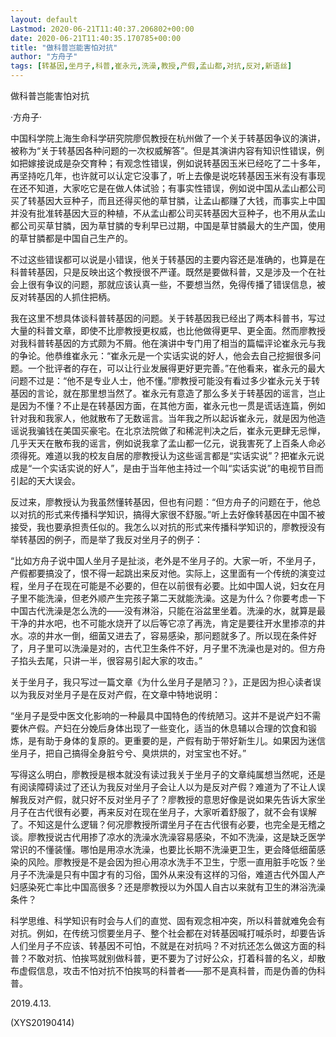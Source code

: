 ```yaml
---
layout: default
Lastmod: 2020-06-21T11:40:37.206802+00:00
date: 2020-06-21T11:40:35.170785+00:00
title: "做科普岂能害怕对抗"
author: "方舟子"
tags: [转基因,坐月子,科普,崔永元,洗澡,教授,产假,孟山都,对抗,反对,新语丝]
---
```


做科普岂能害怕对抗

·方舟子·

中国科学院上海生命科学研究院廖侃教授在杭州做了一个关于转基因争议的演讲，被称为“关于转基因各种问题的一次权威解答”。但是其演讲内容有知识性错误，例如把嫁接说成是杂交育种；有观念性错误，例如说转基因玉米已经吃了二十多年，再坚持吃几年，也许就可以认定它没事了，听上去像是说吃转基因玉米有没有事现在还不知道，大家吃它是在做人体试验；有事实性错误，例如说中国从孟山都公司买了转基因大豆种子，而且还得买他的草甘膦，让孟山都赚了大钱，而事实上中国并没有批准转基因大豆的种植，不从孟山都公司买转基因大豆种子，也不用从孟山都公司买草甘膦，因为草甘膦的专利早已过期，中国是草甘膦最大的生产国，使用的草甘膦都是中国自己生产的。

不过这些错误都可以说是小错误，他关于转基因的主要内容还是准确的，也算是在科普转基因，只是反映出这个教授很不严谨。既然是要做科普，又是涉及一个在社会上很有争议的问题，那就应该认真一些，不要想当然，免得传播了错误信息，被反对转基因的人抓住把柄。

我在这里不想具体谈科普转基因的问题。关于转基因我已经出了两本科普书，写过大量的科普文章，即使不比廖教授更权威，也比他做得更早、更全面。然而廖教授对我科普转基因的方式颇为不屑。他在演讲中专门用了相当的篇幅评论崔永元与我的争论。他恭维崔永元：“崔永元是一个实话实说的好人，他会去自己挖掘很多问题。一个批评者的存在，可以让行业发展得更好更完善。”在他看来，崔永元的最大问题不过是：“他不是专业人士，他不懂。”廖教授可能没有看过多少崔永元关于转基因的言论，就在那里想当然了。崔永元有意造了那么多关于转基因的谣言，岂止是因为不懂？不止是在转基因方面，在其他方面，崔永元也一贯是谎话连篇，例如针对我和我家人，他就散布了无数谣言。当年我之所以起诉崔永元，就是因为他造谣说我骗钱在美国买豪宅。在北京法院做了和稀泥判决之后，崔永元更肆无忌惮，几乎天天在散布我的谣言，例如说我拿了孟山都一亿元，说我害死了上百条人命必须得死。难道以我的校友自居的廖教授认为这些谣言都是“实话实说”？把崔永元说成是“一个实话实说的好人”，是由于当年他主持过一个叫“实话实说”的电视节目而引起的天大误会。

反过来，廖教授认为我虽然懂转基因，但也有问题：“但方舟子的问题在于，他总以对抗的形式来传播科学知识，搞得大家很不舒服。”听上去好像转基因在中国不被接受，我也要承担责任似的。我怎么以对抗的形式来传播科学知识的，廖教授没有举转基因的例子，而是举了我反对坐月子的例子：

“比如方舟子说中国人坐月子是扯淡，老外是不坐月子的。大家一听，不坐月子，产假都要搞没了，恨不得一起跳出来反对他。实际上，这里面有一个传统的演变过程，坐月子在现在可能是不必要的，但在以前很有必要。比如中国人说，妇女在月子里不能洗澡，但老外顺产生完孩子第二天就能洗澡。这是为什么？你要考虑一下中国古代洗澡是怎么洗的——没有淋浴，只能在浴盆里坐着。洗澡的水，就算是最干净的井水吧，也不可能水烧开了以后等它凉了再洗，肯定是要往开水里掺凉的井水。凉的井水一倒，细菌又进去了，容易感染，那问题就多了。所以现在条件好了，月子里可以洗澡是对的，古代卫生条件不好，月子里不洗澡也是对的。但方舟子掐头去尾，只讲一半，很容易引起大家的攻击。”

关于坐月子，我只写过一篇文章《为什么坐月子是陋习？》，正是因为担心读者误以为我反对坐月子是在反对产假，在文章中特地说明：

“坐月子是受中医文化影响的一种最具中国特色的传统陋习。这并不是说产妇不需要休产假。产妇在分娩后身体出现了一些变化，适当的休息辅以合理的饮食和锻炼，是有助于身体的复原的。更重要的是，产假有助于带好新生儿。如果因为迷信坐月子，把自己搞得全身脏兮兮、臭烘烘的，对宝宝也不好。”

写得这么明白，廖教授是根本就没有读过我关于坐月子的文章纯属想当然呢，还是有阅读障碍读过了还认为我反对坐月子会让人以为是反对产假？难道为了不让人误解我反对产假，就只好不反对坐月子了？廖教授的意思好像是说如果先告诉大家坐月子在古代很有必要，再来反对在现在坐月子，大家听着舒服了，就不会有误解了。不知这是什么逻辑？何况廖教授所谓坐月子在古代很有必要，也完全是无稽之谈。廖教授说古代用掺了凉水的洗澡水洗澡容易感染，不如不洗澡，这是缺乏医学常识的不懂装懂。哪怕是用凉水洗澡，也要比长期不洗澡更卫生，更会降低细菌感染的风险。廖教授是不是会因为担心用凉水洗手不卫生，宁愿一直用脏手吃饭？坐月子不洗澡是只有中国才有的习俗，国外从来没有这样的习俗，难道古代外国人产妇感染死亡率比中国高很多？还是廖教授以为外国人自古以来就有卫生的淋浴洗澡条件？

科学思维、科学知识有时会与人们的直觉、固有观念相冲突，所以科普就难免会有对抗。例如，在传统习惯要坐月子、整个社会都在对转基因喊打喊杀时，却要告诉人们坐月子不应该、转基因不可怕，不就是在对抗吗？不对抗还怎么做这方面的科普？不敢对抗、怕挨骂就别做科普，更不要为了讨好公众，打着科普的名义，却散布虚假信息，攻击不怕对抗不怕挨骂的科普者——那不是真科普，而是伪善的伪科普。

2019.4.13.

(XYS20190414)

